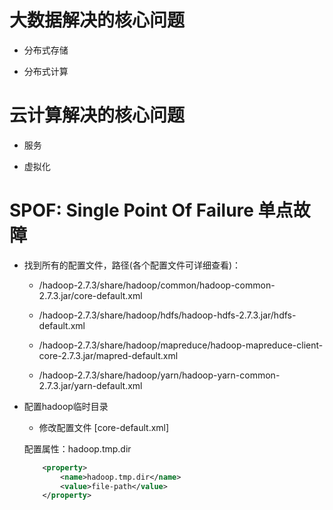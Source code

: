 # 大数据解决的核心问题

- 分布式存储

- 分布式计算

# 云计算解决的核心问题

- 服务

- 虚拟化

# SPOF: Single Point Of Failure 单点故障

- 找到所有的配置文件，路径(各个配置文件可详细查看)：

	- /hadoop-2.7.3/share/hadoop/common/hadoop-common-2.7.3.jar/core-default.xml
	
	- /hadoop-2.7.3/share/hadoop/hdfs/hadoop-hdfs-2.7.3.jar/hdfs-default.xml
	
	- /hadoop-2.7.3/share/hadoop/mapreduce/hadoop-mapreduce-client-core-2.7.3.jar/mapred-default.xml
	
	- /hadoop-2.7.3/share/hadoop/yarn/hadoop-yarn-common-2.7.3.jar/yarn-default.xml
	
- 配置hadoop临时目录

	- 修改配置文件 [core-default.xml]
	
	配置属性：hadoop.tmp.dir
	
	```xml
		<property>
			<name>hadoop.tmp.dir</name>
			<value>file-path</value>
		</property>
	```
